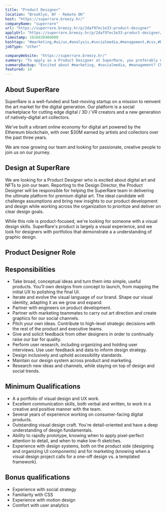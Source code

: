 ```yaml
---
title: "Product Designer"
location: "Brooklyn, NY - Remote OK"
host: "https://superrare.breezy.hr/"
companyName: "superrare"
url: "https://superrare.breezy.hr/p/2daf97ec1e33-product-designer"
applyUrl: "https://superrare.breezy.hr/p/2daf97ec1e33-product-designer/apply"
timestamp: 1616630400000
hashtags: "#marketing,#ui/ux,#analysis,#socialmedia,#management,#css,#branding,#office,#rest"
jobType: "other"

companyWebsite: "https://superrare.breezy.hr/"
summary: "To apply as a Product Designer at SuperRare, you preferably need to have several years of experience working on consumer-facing digital products."
summaryBackup: "Excited about #marketing, #socialmedia, #management? Check out this job post!"
featured: 14
---
```


## About SuperRare

SuperRare is a well-funded and fast-moving startup on a mission to reinvent the art market for the digital generation. Our platform is a social marketplace for cutting edge digital / 3D / VR creators and a new generation of natively-digital art collectors.

We've built a vibrant online economy for digital art powered by the Ethereum blockchain, with over $30M earned by artists and collectors over the past three years.

We are now growing our team and looking for passionate, creative people to join us on our journey.

## Design at SuperRare

We are looking for a Product Designer who is excited about digital art and NFTs to join our team. Reporting to the Design Director, the Product Designer will be responsible for helping the SuperRare team in delivering the ultimate platform for premium digital art. The ideal candidate will challenge assumptions and bring new insights to our product development and design while working across the organization to prioritize and deliver on clear design goals.

While this role is product-focused, we're looking for someone with a visual design skills. SuperRare's product is largely a visual experience, and we look for designers with portfolios that demonstrate a a understanding of graphic design.

## Product Designer Role

## Responsibilities

*   Take broad, conceptual ideas and turn them into simple, useful products. You'll own designs from concept to launch, from mapping the initial UX to polishing the final UI.
*   Iterate and evolve the visual language of our brand. Shape our visual identity, adapting it as we grow and expand.
*   Partner with engineers on product development.
*   Partner with marketing teammates to carry out art direction and create graphics for our social channels.
*   Pitch your own ideas. Contribute to high-level strategic decisions with the rest of the product and executive teams.
*   Give and solicit feedback from other designers in order to continually raise our bar for quality.
*   Perform user research, including organizing and holding user interviews. Use user feedback and data to inform design strategy.
*   Design inclusively and uphold accessibility standards.
*   Maintain our design system across product and marketing.
*   Research new ideas and channels, while staying on top of design and social trends.

## Minimum Qualifications

*   A a portfolio of visual design and UX work.
*   Excellent communication skills, both verbal and written, to work in a creative and positive manner with the team.
*   Several years of experience working on consumer-facing digital products.
*   Outstanding visual design craft. You're detail-oriented and have a deep understanding of design fundamentals.
*   Ability to rapidly prototype, knowing when to apply pixel-perfect attention to detail, and when to make low-fi sketches.
*   Experience with design systems, both on the product side (designing and organizing UI components) and for marketing (knowing when a visual design project calls for a one-off design vs. a templated framework).

## Bonus qualifications

*   Experience with social strategy
*   Familiarity with CSS
*   Experience with motion design
*   Comfort with user analytics
